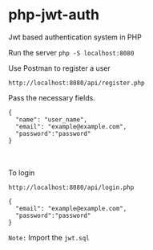# php-jwt-auth
Jwt based authentication system in PHP

Run the server `php -S localhost:8080`

Use Postman to register a user

`http://localhost:8080/api/register.php`

Pass the necessary fields.

```
{
  "name": "user_name",
  "email": "example@example.com",
  "password":"password"
}
```
<br><br>
To login 

`http://localhost:8080/api/login.php`

```
{
  "email": "example@example.com",
  "password":"password"
}
```

`Note:` Import the `jwt.sql`

